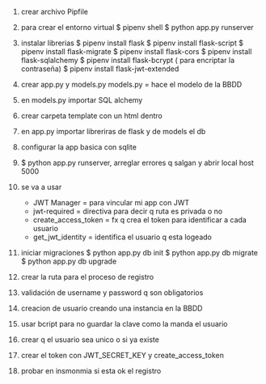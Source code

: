 1) crear archivo Pipfile

2) para crear el entorno virtual
    $ pipenv shell
    $ python app.py runserver

3) instalar librerias
    $ pipenv install flask
    $ pipenv install flask-script
    $ pipenv install flask-migrate
    $ pipenv install flask-cors
    $ pipenv install flask-sqlalchemy
    $ pipenv install flask-bcrypt ( para encriptar la contraseña)
    $ pipenv install flask-jwt-extended

4) crear app.py y models.py
    models.py = hace el modelo de la BBDD

5) en models.py importar SQL alchemy

6) crear carpeta template con un html dentro

7) en app.py importar libreriras de flask y de models el db

8) configurar la app basica con sqlite

9) $ python app.py runserver, arreglar errores q salgan y abrir local host 5000

10) se va a usar 
    - JWT Manager = para vincular mi app con JWT 
    - jwt-required = directiva para decir q ruta es privada o no
    - create_access_token = fx q crea el token para identificar a cada usuario
    - get_jwt_identity = identifica el usuario q esta logeado 

11) iniciar migraciones
    $ python app.py db init
    $ python app.py db migrate
    $ python app.py db upgrade

12) crear la ruta para el proceso de registro

13) validación de username y password q son obligatorios

14) creacion de usuario creando una instancia en la BBDD

15) usar bcript para no guardar la clave como la manda el usuario 

16) crear q el usuario sea unico o si ya existe

17) crear el token con JWT_SECRET_KEY y create_access_token

18) probar en insmonmia si esta ok el registro